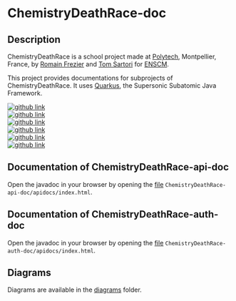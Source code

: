 # ChemistryDeathRace-doc

## Description

ChemistryDeathRace is a school project made at [Polytech](https://www.polytech.umontpellier.fr/), Montpellier, France, by [Romain Frezier](https://github.com/romainfrezier) and [Tom Sartori](https://github.com/tom-sartori) for [ENSCM](https://www.enscm.fr/en/).

This project provides documentations for subprojects of ChemistryDeathRace. It uses [Quarkus](https://quarkus.io), the Supersonic Subatomic Java Framework.

<a target="_blank" href="https://github.com/tom-sartori/ChemistryDeathRace">
  <img alt="github link" src="https://img.shields.io/badge/Chemistry Death Race-GLOBAL-red?style=for-the-badge&logo=github">
</a>
<br>
<a target="_blank" href="https://github.com/tom-sartori/ChemistryDeathRace-ui">
  <img alt="github link" src="https://img.shields.io/badge/Chemistry Death Race-UI-green?style=for-the-badge&logo=github">
</a>
<br>
<a target="_blank" href="https://github.com/tom-sartori/ChemistryDeathRace-adm">
  <img alt="github link" src="https://img.shields.io/badge/Chemistry Death Race-ADM-green?style=for-the-badge&logo=github">
</a>
<br>
<a target="_blank" href="https://github.com/tom-sartori/ChemistryDeathRace-api">
  <img alt="github link" src="https://img.shields.io/badge/Chemistry Death Race-API-green?style=for-the-badge&logo=github">
</a> 
<br>
<a target="_blank" href="https://github.com/tom-sartori/ChemistryDeathRace-auth">
  <img alt="github link" src="https://img.shields.io/badge/Chemistry Death Race-AUTH-green?style=for-the-badge&logo=github">
</a>
<br>
<a target="_blank" href="https://github.com/tom-sartori/ChemistryDeathRace-doc">
  <img alt="github link" src="https://img.shields.io/badge/Chemistry Death Race-DOC-green?style=for-the-badge&logo=github">
</a>

## Documentation of ChemistryDeathRace-api-doc

Open the javadoc in your browser by opening the [file](ChemistryDeathRace-api-doc/apidocs/index.html) `ChemistryDeathRace-api-doc/apidocs/index.html`.

## Documentation of ChemistryDeathRace-auth-doc

Open the javadoc in your browser by opening the [file](ChemistryDeathRace-auth-doc/apidocs/index.html) `ChemistryDeathRace-auth-doc/apidocs/index.html`.

## Diagrams

Diagrams are available in the [diagrams](Diagrams) folder.
